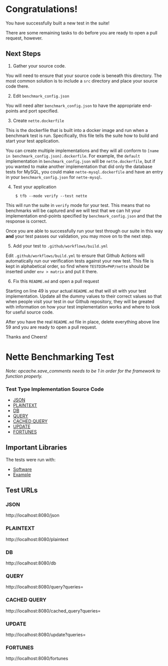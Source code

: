 # Congratulations!

You have successfully built a new test in the suite!

There are some remaining tasks to do before you are ready to open a pull request, however.

## Next Steps

1. Gather your source code.

You will need to ensure that your source code is beneath this directory. The most common solution is to include a `src` directory and place your source code there.

2. Edit `benchmark_config.json`

You will need alter `benchmark_config.json` to have the appropriate end-points and port specified.

3. Create `nette.dockerfile`

This is the dockerfile that is built into a docker image and run when a benchmark test is run. Specifically, this file tells the suite how to build and start your test application.

You can create multiple implementations and they will all conform to `[name in benchmark_config.json].dockerfile`. For example, the `default` implementation in `benchmark_config.json` will be `nette.dockerfile`, but if you wanted to make another implementation that did only the database tests for MySQL, you could make `nette-mysql.dockerfile` and have an entry in your `benchmark_config.json` for `nette-mysql`.

4. Test your application

        $ tfb --mode verify --test nette

This will run the suite in `verify` mode for your test. This means that no benchmarks will be captured and we will test that we can hit your implementation end-points specified by `benchmark_config.json` and that the response is correct.

Once you are able to successfully run your test through our suite in this way **and** your test passes our validation, you may move on to the next step.

5. Add your test to `.github/workflows/build.yml`

Edit `.github/workflows/build.yml` to ensure that Github Actions will automatically run our verification tests against your new test. This file is kept in alphabetical order, so find where `TESTDIR=PHP/nette` should be inserted under `env > matrix` and put it there.

6. Fix this `README.md` and open a pull request

Starting on line 49 is your actual `README.md` that will sit with your test implementation. Update all the dummy values to their correct values so that when people visit your test in our Github repository, they will be greated with information on how your test implementation works and where to look for useful source code.

After you have the real `README.md` file in place, delete everything above line 59 and you are ready to open a pull request.

Thanks and Cheers!







# Nette Benchmarking Test

_Note: opcache.save_comments needs to be 1 in order for the framework to function properly._

### Test Type Implementation Source Code

* [JSON](Relative/Path/To/Your/Source/File)
* [PLAINTEXT](Relative/Path/To/Your/Source/File)
* [DB](Relative/Path/To/Your/Source/File)
* [QUERY](Relative/Path/To/Your/Source/File)
* [CACHED QUERY](Relative/Path/To/Your/Source/File)
* [UPDATE](Relative/Path/To/Your/Source/File)
* [FORTUNES](Relative/Path/To/Your/Source/File)

## Important Libraries
The tests were run with:
* [Software](https://www.example1.com/)
* [Example](http://www.example2.com/)

## Test URLs
### JSON

http://localhost:8080/json

### PLAINTEXT

http://localhost:8080/plaintext

### DB

http://localhost:8080/db

### QUERY

http://localhost:8080/query?queries=

### CACHED QUERY

http://localhost:8080/cached_query?queries=

### UPDATE

http://localhost:8080/update?queries=

### FORTUNES

http://localhost:8080/fortunes
